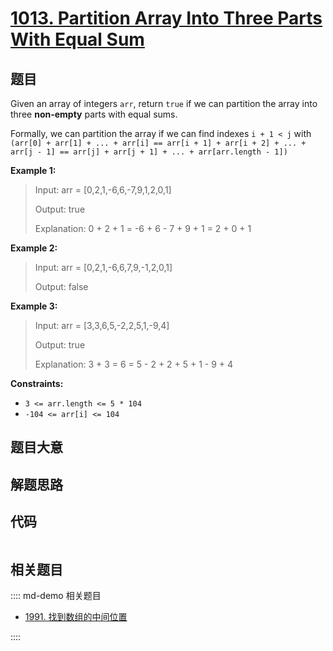 # [1013. Partition Array Into Three Parts With Equal Sum](https://leetcode.com/problems/partition-array-into-three-parts-with-equal-sum)

## 题目

Given an array of integers `arr`, return `true` if we can partition the array
into three **non-empty** parts with equal sums.

Formally, we can partition the array if we can find indexes `i + 1 < j` with
`(arr[0] + arr[1] + ... + arr[i] == arr[i + 1] + arr[i + 2] + ... + arr[j - 1]
== arr[j] + arr[j + 1] + ... + arr[arr.length - 1])`



**Example 1:**

> Input: arr = [0,2,1,-6,6,-7,9,1,2,0,1]
> 
> Output: true
> 
> Explanation: 0 + 2 + 1 = -6 + 6 - 7 + 9 + 1 = 2 + 0 + 1

**Example 2:**

> Input: arr = [0,2,1,-6,6,7,9,-1,2,0,1]
> 
> Output: false

**Example 3:**

> Input: arr = [3,3,6,5,-2,2,5,1,-9,4]
> 
> Output: true
> 
> Explanation: 3 + 3 = 6 = 5 - 2 + 2 + 5 + 1 - 9 + 4

**Constraints:**

  * `3 <= arr.length <= 5 * 104`
  * `-104 <= arr[i] <= 104`


## 题目大意

## 解题思路

## 代码

```javascript

```

## 相关题目

:::: md-demo 相关题目
- [1991. 找到数组的中间位置](https://leetcode.com/problems/find-the-middle-index-in-array)

::::
